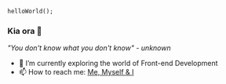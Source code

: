 `helloWorld();`
### Kia ora 👋

*"You don't know what you don't know" - unknown*


- 🔭 I’m currently exploring the world of Front-end Development
-  📫 How to reach me: [Me, Myself & I](https://www.hamishroberts.co.nz/about)


<!--
**hamish-jmr/hamish-jmr** is a ✨ _special_ ✨ repository because its `README.md` (this file) appears on your GitHub profile.

Here are some ideas to get you started:

- 🔭 I’m currently working on ...
- 🌱 I’m currently learning ...
- 👯 I’m looking to collaborate on ...
- 🤔 I’m looking for help with ...
- 💬 Ask me about ...
- 📫 How to reach me: ...
- 😄 Pronouns: ...
- ⚡ Fun fact: ...
-->
